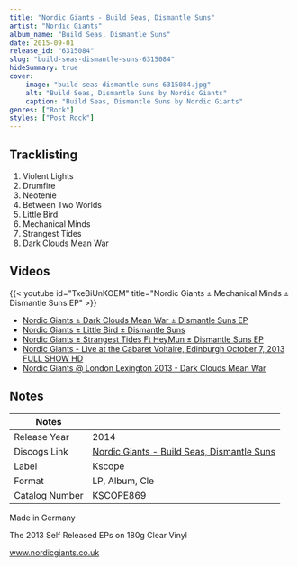 ```yaml
---
title: "Nordic Giants - Build Seas, Dismantle Suns"
artist: "Nordic Giants"
album_name: "Build Seas, Dismantle Suns"
date: 2015-09-01
release_id: "6315084"
slug: "build-seas-dismantle-suns-6315084"
hideSummary: true
cover:
    image: "build-seas-dismantle-suns-6315084.jpg"
    alt: "Build Seas, Dismantle Suns by Nordic Giants"
    caption: "Build Seas, Dismantle Suns by Nordic Giants"
genres: ["Rock"]
styles: ["Post Rock"]
---
```


## Tracklisting
1. Violent Lights
2. Drumfire
3. Neotenie
4. Between Two Worlds
5. Little Bird
6. Mechanical Minds
7. Strangest Tides
8. Dark Clouds Mean War

## Videos
{{< youtube id="TxeBiUnKOEM" title="Nordic Giants ± Mechanical Minds ± Dismantle Suns EP" >}}
- [Nordic Giants ± Dark Clouds Mean War ± Dismantle Suns EP](https://www.youtube.com/watch?v=eO5KM3BlOa4)
- [Nordic Giants ± Little Bird ± Dismantle Suns](https://www.youtube.com/watch?v=lRf7YNeUh18)
- [Nordic Giants ± Strangest Tides Ft HeyMun ± Dismantle Suns EP](https://www.youtube.com/watch?v=5XLoMwelcec)
- [Nordic Giants - Live at the Cabaret Voltaire, Edinburgh October 7, 2013 FULL SHOW HD](https://www.youtube.com/watch?v=VBkcCv9pzsA)
- [Nordic Giants @ London Lexington 2013 - Dark Clouds Mean War](https://www.youtube.com/watch?v=fCqAjnaluNg)


## Notes

| Notes          |             |
| ---------------| ----------- |
| Release Year   | 2014 |
| Discogs Link   | [Nordic Giants - Build Seas, Dismantle Suns](https://www.discogs.com/release/6315084-Nordic-Giants-Build-Seas-Dismantle-Suns) |
| Label          | Kscope |
| Format         | LP, Album, Cle |
| Catalog Number | KSCOPE869 |

Made in Germany  The 2013 Self Released EPs on 180g Clear Vinyl  www.nordicgiants.co.uk

